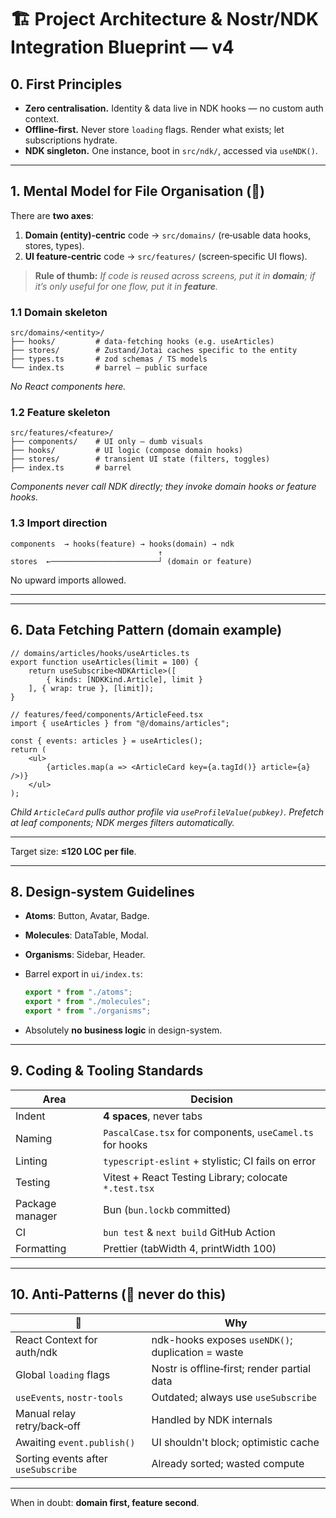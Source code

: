 # 🏗️ Project Architecture & Nostr/NDK Integration Blueprint — v4

## 0. First Principles

* **Zero centralisation.** Identity & data live in NDK hooks — no custom auth context.
* **Offline‑first.** Never store `loading` flags. Render what exists; let subscriptions hydrate.
* **NDK singleton.** One instance, boot in `src/ndk/`, accessed via `useNDK()`.

---

## 1. Mental Model for File Organisation (🚦)

There are **two axes**:

1. **Domain (entity)‑centric** code → `src/domains/` (re‑usable data hooks, stores, types).
2. **UI feature‑centric** code → `src/features/` (screen‑specific UI flows).

> **Rule of thumb:** *If code is reused across screens, put it in **domain**; if it’s only useful for one flow, put it in **feature**.*

### 1.1 Domain skeleton

```text
src/domains/<entity>/
├── hooks/         # data‑fetching hooks (e.g. useArticles)
├── stores/        # Zustand/Jotai caches specific to the entity
├── types.ts       # zod schemas / TS models
└── index.ts       # barrel – public surface
```

*No React components here.*

### 1.2 Feature skeleton

```text
src/features/<feature>/
├── components/    # UI only – dumb visuals
├── hooks/         # UI logic (compose domain hooks)
├── stores/        # transient UI state (filters, toggles)
├── index.ts       # barrel
```

*Components never call NDK directly; they invoke domain hooks or feature hooks.*

### 1.3 Import direction

```
components  → hooks(feature) → hooks(domain) → ndk
                                 ↑
stores  ←────────────────────────┘ (domain or feature)
```

No upward imports allowed.

---

---

## 6. Data Fetching Pattern (domain example)

```tsx
// domains/articles/hooks/useArticles.ts
export function useArticles(limit = 100) {
    return useSubscribe<NDKArticle>([
        { kinds: [NDKKind.Article], limit }
    ], { wrap: true }, [limit]);
}

// features/feed/components/ArticleFeed.tsx
import { useArticles } from "@/domains/articles";

const { events: articles } = useArticles();
return (
    <ul>
        {articles.map(a => <ArticleCard key={a.tagId()} article={a} />)}
    </ul>
);
```

*Child `ArticleCard` pulls author profile via `useProfileValue(pubkey)`. Prefetch at leaf components; NDK merges filters automatically.*

---

Target size: **≤120 LOC per file**.

---

## 8. Design‑system Guidelines

* **Atoms**: Button, Avatar, Badge.
* **Molecules**: DataTable, Modal.
* **Organisms**: Sidebar, Header.
* Barrel export in `ui/index.ts`:

  ```ts
  export * from "./atoms";
  export * from "./molecules";
  export * from "./organisms";
  ```
* Absolutely **no business logic** in design-system.

---

## 9. Coding & Tooling Standards

| Area            | Decision                                                 |
| --------------- | -------------------------------------------------------- |
| Indent          | **4 spaces**, never tabs                                 |
| Naming          | `PascalCase.tsx` for components, `useCamel.ts` for hooks |
| Linting         | `typescript-eslint` + stylistic; CI fails on error       |
| Testing         | Vitest + React Testing Library; colocate `*.test.tsx`    |
| Package manager | Bun (`bun.lockb` committed)                              |
| CI              | `bun test` & `next build` GitHub Action                  |
| Formatting      | Prettier (tabWidth 4, printWidth 100)                    |

---

## 10. Anti‑Patterns (🚫 never do this)

| 🚫                                  | Why                                               |
| ----------------------------------- | ------------------------------------------------- |
| React Context for auth/ndk          | ndk-hooks exposes `useNDK()`; duplication = waste |
| Global `loading` flags              | Nostr is offline‑first; render partial data       |
| `useEvents`, `nostr-tools`          | Outdated; always use `useSubscribe`               |
| Manual relay retry/back‑off         | Handled by NDK internals                          |
| Awaiting `event.publish()`          | UI shouldn't block; optimistic cache              |
| Sorting events after `useSubscribe` | Already sorted; wasted compute                    |

---

When in doubt: **domain first, feature second**.

